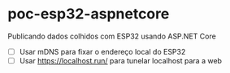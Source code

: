 # poc-esp32-aspnetcore
Publicando dados colhidos com ESP32 usando ASP.NET Core

- [ ] Usar mDNS para fixar o endereço local do ESP32
- [ ] Usar https://localhost.run/ para tunelar localhost para a web
